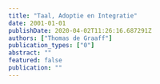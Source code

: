 ```yaml
---
title: "Taal, Adoptie en Integratie"
date: 2001-01-01
publishDate: 2020-04-02T11:26:16.687291Z
authors: ["Thomas de Graaff"]
publication_types: ["0"]
abstract: ""
featured: false
publication: ""
---
```


